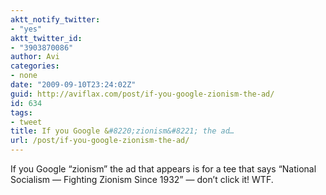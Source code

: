 ```yaml
---
aktt_notify_twitter:
- "yes"
aktt_twitter_id:
- "3903870086"
author: Avi
categories:
- none
date: "2009-09-10T23:24:02Z"
guid: http://aviflax.com/post/if-you-google-zionism-the-ad/
id: 634
tags:
- tweet
title: If you Google &#8220;zionism&#8221; the ad…
url: /post/if-you-google-zionism-the-ad/
---
```

If you Google &#8220;zionism&#8221; the ad that appears is for a tee that says &#8220;National Socialism — Fighting Zionism Since 1932&#8221; — don&#8217;t click it! WTF.
